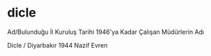 # dicle
Ad/Bulunduğu İl 	   Kuruluş Tarihi 	1946'ya Kadar Çalışan Müdürlerin Adı

Dicle / Diyarbakır       1944           Nazif Evren

